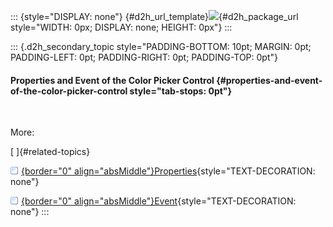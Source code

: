 ::: {style="DISPLAY: none"}
[](ms-xhelp:///?Id=d2h_url_template){#d2h_url_template}![](!package_url!){#d2h_package_url style="WIDTH: 0px; DISPLAY: none; HEIGHT: 0px"}
:::

::: {.d2h_secondary_topic style="PADDING-BOTTOM: 10pt; MARGIN: 0pt; PADDING-LEFT: 0pt; PADDING-RIGHT: 0pt; PADDING-TOP: 0pt"}
#### Properties and Event of the Color Picker Control {#properties-and-event-of-the-color-picker-control style="tab-stops: 0pt"}

 

More:

[ ]{#related-topics}

[![](button.gif){border="0" align="absMiddle"}Properties](ms-xhelp:///?Id=d8833824-48eb-4bac-887e-e6fab83e182a){style="TEXT-DECORATION: none"}

[![](button.gif){border="0" align="absMiddle"}Event](ms-xhelp:///?Id=11af2163-792c-41ea-9cb1-ef7b681e906b){style="TEXT-DECORATION: none"}
:::
